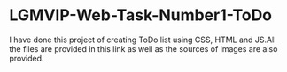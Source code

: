 # LGMVIP-Web-Task-Number1-ToDo
I have done this project of creating ToDo list using CSS, HTML and JS.All the files are provided in this link as well as the sources of images are also provided. 
